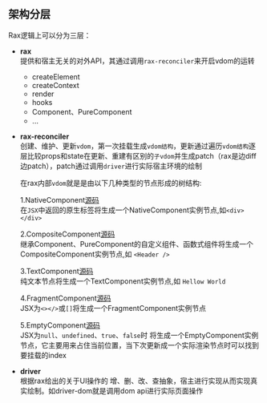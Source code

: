 ## 架构分层
Rax逻辑上可以分为三层：

- **rax**  
提供和宿主无关的对外API，其通过调用`rax-reconciler`来开启vdom的运转
    
    - createElement  
    - createContext
    - render
    - hooks
    - Component、PureComponent
    - ...
     

- **rax-reconciler**   
创建、维护、更新`vdom`，第一次挂载生成`vdom结构`，更新通过遍历`vdom结构`逐层比较props和state在更新、重建有区别的`子vdom`并生成patch（rax是边diff边patch），patch通过调用`driver`进行实际宿主环境的绘制

    在rax内部`vdom`就是是由以下几种类型的节点形成的树结构: 
            
    1.NativeComponent[源码](https://github.com/alibaba/rax/blob/master/packages/rax/src/vdom/native.js)         
    在`JSX`中返回的原生标签将生成一个NativeComponent实例节点,如`<div></div>`    
    
    2.CompositeComponent[源码](https://github.com/alibaba/rax/blob/master/packages/rax/src/vdom/composite.js)     
    继承Component、PureComponent的自定义组件、函数式组件将生成一个CompositeComponent实例节点,如 `<Header />`
       
    3.TextComponent[源码](https://github.com/alibaba/rax/blob/master/packages/rax/src/vdom/text.js)      
    纯文本节点将生成一个TextComponent实例节点,如 `Hellow World`   
    
    4.FragmentComponent[源码](https://github.com/alibaba/rax/blob/master/packages/rax/src/vdom/fragment.js)      
    JSX为`<></>`或`[]`将生成一个FragmentComponent实例节点   
    
    5.EmptyComponent[源码](https://github.com/alibaba/rax/blob/master/packages/rax/src/vdom/empty.js)      
    JSX为`null`、`undefined`、`true`、`false`时 将生成一个EmptyComponent实例节点，它主要用来占住当前位置，当下次更新成一个实际渲染节点时可以找到要挂载的index

- **driver**   
根据rax给出的关于UI操作的 增、删、改、查抽象，宿主进行实现从而实现真实绘制。如driver-dom就是调用dom api进行实际页面操作

